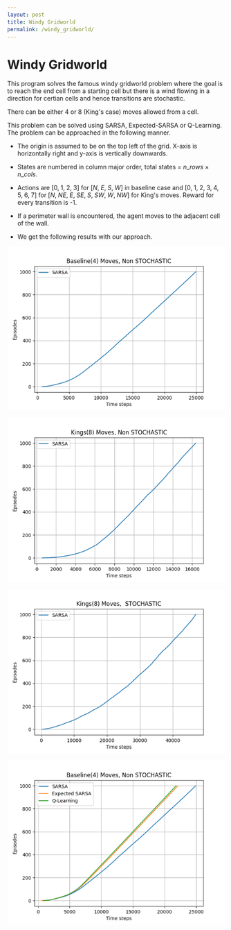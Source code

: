 ```yaml
---
layout: post
title: Windy Gridworld
permalink: /windy_gridworld/
---
```

# Windy Gridworld

This program solves the famous windy gridworld problem where the goal is to reach the end cell from a starting cell but there is a wind flowing in a direction for certian cells and hence transitions are stochastic.

There can be either 4 or 8 (King's case) moves allowed from a cell. 

This problem can be solved using SARSA, Expected-SARSA or Q-Learning. The problem can be approached in the following manner.

- The origin is assumed to be on the top left of the grid. X-axis is horizontally right and y-axis is vertically downwards.

- States are numbered in column major order, total states = $n\_rows \times n\_cols$.

- Actions are $[0,\;1,\;2,\;3]$ for $[N,\;E,\;S,\;W]$ in baseline case and $[0,\;1,\;2,\;3,\;4,\;5,\;6,\;7]$ for $[N,\;NE,\;E,\;SE,\;S,\;SW,\;W,\;NW]$ for King's moves. Reward for every transition is -1.

- If a perimeter wall is encountered, the agent moves to the adjacent cell of the wall.

- We get the following results with our approach.

![task2](task2.png)

![task3](task3.png)

![task4](task4.png)

![task5](task5.png)